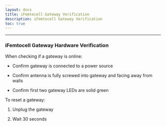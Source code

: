 ```yaml
---    
layout: docs    
title: iFemtocell Gateway Verification    
description: iFemtocell Gateway Verification    
toc: true    
---    
```

---------------------------------------    
### iFemtocell Gateway Hardware Verification

When checking if a gateway is online:

-   Confirm gateway is connected to a power source

-   Confirm antenna is fully screwed into gateway and facing away from
    walls

-   Confirm first two gateway LEDs are solid green

To reset a gateway:

1.  Unplug the gateway

2.  Wait 30 seconds
